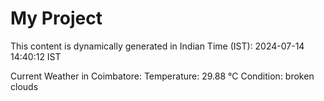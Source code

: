 # My Project

This content is dynamically generated in Indian Time (IST): 2024-07-14 14:40:12 IST


Current Weather in Coimbatore:
Temperature: 29.88 °C
Condition: broken clouds
